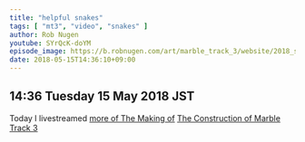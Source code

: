 ```yaml
---
title: "helpful snakes"
tags: [ "mt3", "video", "snakes" ]
author: Rob Nugen
youtube: SYrQcK-doYM
episode_image: https://b.robnugen.com/art/marble_track_3/website/2018_sep_02_mt3_placeholder.png
date: 2018-05-15T14:36:10+09:00
---
```


## 14:36 Tuesday 15 May 2018 JST

Today I livestreamed [more of The Making of](https://www.youtube.com/watch?v=R-sVbXsN3j8)
[The Construction of Marble Track 3](https://mt3s.robnugen.com/)
